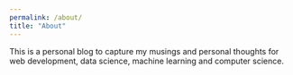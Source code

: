 ```yaml
---
permalink: /about/
title: "About"
---
```


This is a personal blog to capture my musings and personal thoughts for web development, data science, machine learning and computer science.
